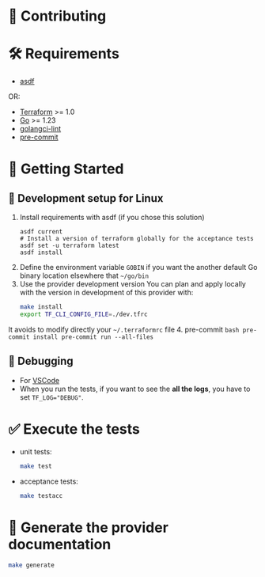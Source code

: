 # 🤝 Contributing

# 🛠️ Requirements
- [asdf](https://asdf-vm.com/guide/getting-started.html#_1-install-asdf)

OR:

- [Terraform](https://developer.hashicorp.com/terraform/downloads) >= 1.0
- [Go](https://golang.org/doc/install) >= 1.23
- [golangci-lint](https://github.com/golangci/golangci-lint?tab=readme-ov-file#install-golangci-lint)
- [pre-commit](https://pre-commit.com/#installation)

# 🚀 Getting Started

## 🐧 Development setup for Linux
1. Install requirements with asdf (if you chose this solution)
    ```
    asdf current
    # Install a version of terraform globally for the acceptance tests
    asdf set -u terraform latest
    asdf install
    ```
2. Define the environment variable `GOBIN` if you want the another default Go binary location elsewhere that `~/go/bin`
3. Use the provider development version
    You can plan and apply locally with the version in development of this provider with:
    ```bash
    make install
    export TF_CLI_CONFIG_FILE=./dev.tfrc
    ```
  It avoids to modify directly your `~/.terraformrc` file
4. pre-commit
    ```bash
    pre-commit install
    pre-commit run --all-files
    ```

## 🐛 Debugging
* For [VSCode](https://registry.terraform.io/providers/DigitecGalaxus/dg-servicebus/latest/docs/guides/howto-debugprovider)
* When you run the tests, if you want to see the **all the logs**, you have to set `TF_LOG="DEBUG"`.


# ✅ Execute the tests
* unit tests:
  ```bash
  make test
  ```
* acceptance tests:
  ```bash
  make testacc
  ```

# 📄 Generate the provider documentation
```bash
make generate
```
